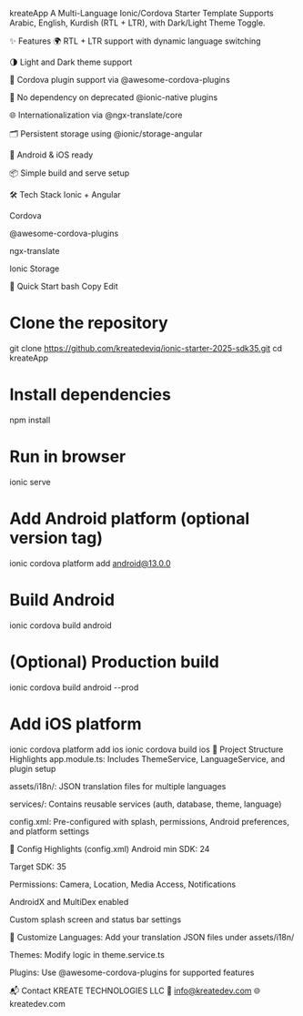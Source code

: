 kreateApp
A Multi-Language Ionic/Cordova Starter Template
Supports Arabic, English, Kurdish (RTL + LTR), with Dark/Light Theme Toggle.

✨ Features
🌍 RTL + LTR support with dynamic language switching

🌗 Light and Dark theme support

🚀 Cordova plugin support via @awesome-cordova-plugins

🔌 No dependency on deprecated @ionic-native plugins

🌐 Internationalization via @ngx-translate/core

🗂️ Persistent storage using @ionic/storage-angular

📱 Android & iOS ready

📦 Simple build and serve setup

🛠️ Tech Stack
Ionic + Angular

Cordova

@awesome-cordova-plugins

ngx-translate

Ionic Storage

🚀 Quick Start
bash
Copy
Edit
# Clone the repository
git clone https://github.com/kreatedeviq/ionic-starter-2025-sdk35.git
cd kreateApp

# Install dependencies
npm install

# Run in browser
ionic serve

# Add Android platform (optional version tag)
ionic cordova platform add android@13.0.0

# Build Android
ionic cordova build android

# (Optional) Production build
ionic cordova build android --prod

# Add iOS platform
ionic cordova platform add ios
ionic cordova build ios
📁 Project Structure Highlights
app.module.ts: Includes ThemeService, LanguageService, and plugin setup

assets/i18n/: JSON translation files for multiple languages

services/: Contains reusable services (auth, database, theme, language)

config.xml: Pre-configured with splash, permissions, Android preferences, and platform settings

📱 Config Highlights (config.xml)
Android min SDK: 24

Target SDK: 35

Permissions: Camera, Location, Media Access, Notifications

AndroidX and MultiDex enabled

Custom splash screen and status bar settings

🔧 Customize
Languages: Add your translation JSON files under assets/i18n/

Themes: Modify logic in theme.service.ts

Plugins: Use @awesome-cordova-plugins for supported features

📬 Contact
KREATE TECHNOLOGIES LLC
📧 info@kreatedev.com
🌐 kreatedev.com
